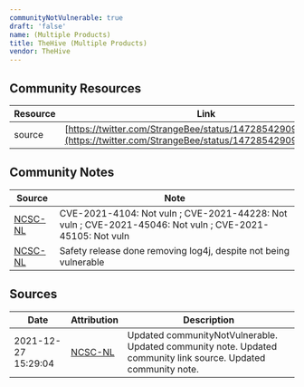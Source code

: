 ```yaml
---
communityNotVulnerable: true
draft: 'false'
name: (Multiple Products)
title: TheHive (Multiple Products)
vendor: TheHive
---
```



## Community Resources
| Resource | Link |
| --- | --- |
| source | [https://twitter.com/StrangeBee/status/1472854290943381504](https://twitter.com/StrangeBee/status/1472854290943381504) |

## Community Notes
| Source | Note |
| --- | --- |
| [NCSC-NL](https://github.com/NCSC-NL/log4shell/blob/main/software/README.md) | CVE-2021-4104: Not vuln ; CVE-2021-44228: Not vuln ; CVE-2021-45046: Not vuln ; CVE-2021-45105: Not vuln </ul> |
| [NCSC-NL](https://github.com/NCSC-NL/log4shell/blob/main/software/README.md) | Safety release done removing log4j, despite not being vulnerable |

## Sources
| Date | Attribution | Description |
| --- | --- | --- |
| 2021-12-27 15:29:04 | [NCSC-NL](https://github.com/NCSC-NL/log4shell/blob/main/software/README.md) | Updated communityNotVulnerable. Updated community note. Updated community link source. Updated community note.  |
